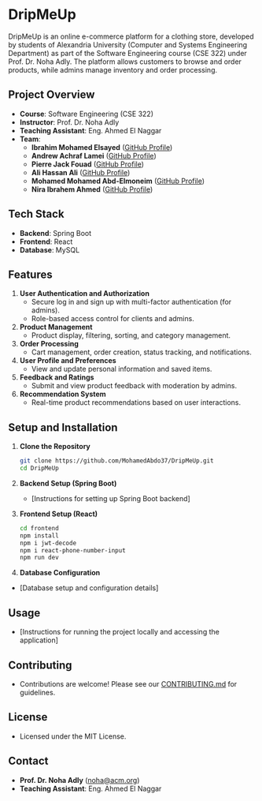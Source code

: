 # DripMeUp

DripMeUp is an online e-commerce platform for a clothing store, developed by students of Alexandria University (Computer and Systems Engineering Department) as part of the Software Engineering course (CSE 322) under Prof. Dr. Noha Adly. The platform allows customers to browse and order products, while admins manage inventory and order processing.

## Project Overview
- **Course**: Software Engineering (CSE 322)
- **Instructor**: Prof. Dr. Noha Adly
- **Teaching Assistant**: Eng. Ahmed El Naggar
- **Team**:
   * **Ibrahim Mohamed Elsayed** ([GitHub Profile](https://github.com/zoaa3054))
   * **Andrew Achraf Lamei** ([GitHub Profile](https://github.com/AndrewAchraf))
   * **Pierre Jack Fouad** ([GitHub Profile](https://github.com/Pierre-Jack))
   * **Ali Hassan Ali** ([GitHub Profile](https://github.com/alihassann191))
   * **Mohamed Mohamed Abd-Elmoneim** ([GitHub Profile](https://github.com/MohamedAbdo37))
   * **Nira Ibrahem Ahmed** ([GitHub Profile](https://github.com/NiraIbrahem))

## Tech Stack
- **Backend**: Spring Boot
- **Frontend**: React
- **Database**: MySQL

## Features
1. **User Authentication and Authorization**
   - Secure log in and sign up with multi-factor authentication (for admins).
   - Role-based access control for clients and admins.
2. **Product Management**
   - Product display, filtering, sorting, and category management.
3. **Order Processing**
   - Cart management, order creation, status tracking, and notifications.
4. **User Profile and Preferences**
   - View and update personal information and saved items.
5. **Feedback and Ratings**
   - Submit and view product feedback with moderation by admins.
6. **Recommendation System**
   - Real-time product recommendations based on user interactions.

## Setup and Installation
1. **Clone the Repository**
   ```bash
   git clone https://github.com/MohamedAbdo37/DripMeUp.git
   cd DripMeUp
   ```

2. **Backend Setup (Spring Boot)**
   - [Instructions for setting up Spring Boot backend]

3. **Frontend Setup (React)**
   ```bash
   cd frontend
   npm install
   npm i jwt-decode
   npm i react-phone-number-input
   npm run dev
   ```

4. **Database Configuration**
- [Database setup and configuration details]

## Usage
- [Instructions for running the project locally and accessing the application]

## Contributing
- Contributions are welcome! Please see our [CONTRIBUTING.md](https://github.com/MohamedAbdo37/DripMeUp/blob/main/CONTRIBUTING.md) for guidelines.

## License
- Licensed under the MIT License.

## Contact
- **Prof. Dr. Noha Adly** (noha@acm.org)
- **Teaching Assistant**: Eng. Ahmed El Naggar

